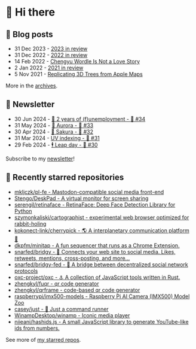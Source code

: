 # 👋 Hi there

## 📝 Blog posts

<!-- feed start -->
- 31 Dec 2023 - [2023 in review](https://cheeaun.com/blog/2023/12/2023-in-review/)
- 31 Dec 2022 - [2022 in review](https://cheeaun.com/blog/2022/12/2022-in-review/)
- 14 Feb 2022 - [Chengyu Wordle Is Not a Love Story](https://cheeaun.com/blog/2022/02/chengyu-wordle-is-not-a-love-story/)
- 2 Jan 2022 - [2021 in review](https://cheeaun.com/blog/2022/01/2021-in-review/)
- 5 Nov 2021 - [Replicating 3D Trees from Apple Maps](https://cheeaun.com/blog/2021/11/replicating-3d-trees-apple-maps/)
<!-- feed end -->

More in the [archives](https://cheeaun.com/blog/archives/).

## 📰 Newsletter

<!-- newsletter start -->
- 30 Jun 2024 - [🎂 2 years of (f)unemployment - 🥫 #34](https://cheeaun.substack.com/p/2-years-of-funemployment-34)
- 31 May 2024 - [🌌 Aurora - 🥫 #33](https://cheeaun.substack.com/p/aurora-33)
- 30 Apr 2024 - [🌸 Sakura - 🥫 #32](https://cheeaun.substack.com/p/sakura-32)
- 31 Mar 2024 - [UV indexing - 🥫 #31](https://cheeaun.substack.com/p/uv-indexing-31)
- 29 Feb 2024 - [🕴️ Leap day - 🥫 #30](https://cheeaun.substack.com/p/leap-day-30)
<!-- newsletter end -->

Subscribe to my [newsletter](https://cheeaun.substack.com/)!

## 🌟 Recently starred repositories

<!-- starred repos start -->
- [mkljczk/pl-fe - Mastodon-compatible social media front-end](https://github.com/mkljczk/pl-fe)
- [Stengo/DeskPad - A virtual monitor for screen sharing](https://github.com/Stengo/DeskPad)
- [serengil/retinaface - RetinaFace: Deep Face Detection Library for Python](https://github.com/serengil/retinaface)
- [szymonkaliski/cartographist - experimental web browser optimized for rabbit-holing](https://github.com/szymonkaliski/cartographist)
- [kokonect-link/cherrypick - 🌎 A interplanetary communication platform 🚀](https://github.com/kokonect-link/cherrypick)
- [dkpfm/minitap - A fun sequencer that runs as a Chrome Extension.](https://github.com/dkpfm/minitap)
- [snarfed/bridgy - 📣 Connects your web site to social media. Likes, retweets, mentions, cross-posting, and more...](https://github.com/snarfed/bridgy)
- [snarfed/bridgy-fed - 🌉 A bridge between decentralized social network protocols](https://github.com/snarfed/bridgy-fed)
- [oxc-project/oxc - ⚓ A collection of JavaScript tools written in Rust.](https://github.com/oxc-project/oxc)
- [zhengkyl/fuqr - qr code generator](https://github.com/zhengkyl/fuqr)
- [zhengkyl/qrframe - code-based qr code generator](https://github.com/zhengkyl/qrframe)
- [raspberrypi/imx500-models - Raspberry Pi AI Camera (IMX500) Model Zoo](https://github.com/raspberrypi/imx500-models)
- [casey/just - 🤖 Just a command runner](https://github.com/casey/just)
- [WinampDesktop/winamp - Iconic media player](https://github.com/WinampDesktop/winamp)
- [niieani/hashids.js - A small JavaScript library to generate YouTube-like ids from numbers.](https://github.com/niieani/hashids.js)
<!-- starred repos end -->

See more of [my starred repos](https://github.com/stars/cheeaun/).
